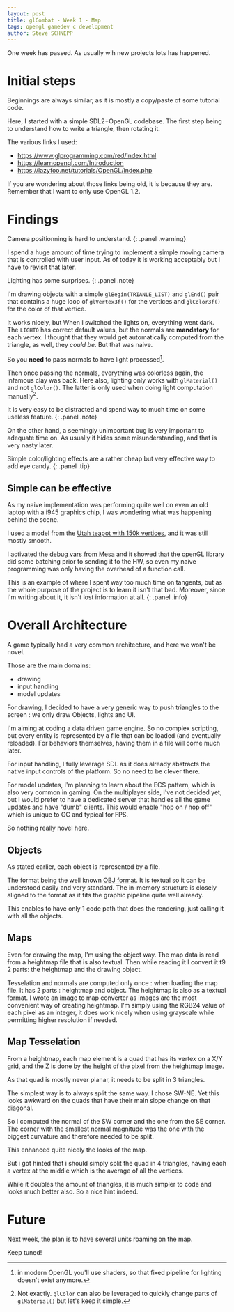 ```yaml
---
layout: post
title: glCombat - Week 1 - Map
tags: opengl gamedev c development
author: Steve SCHNEPP
---
```


One week has passed. As usually wih new projects lots has happened.

# Initial steps

Beginnings are always similar, as it is mostly a copy/paste of some tutorial
code.

Here, I started with a simple SDL2+OpenGL codebase. The first step being to
understand how to write a triangle, then rotating it.

The various links I used:

* https://www.glprogramming.com/red/index.html
* https://learnopengl.com/Introduction
* https://lazyfoo.net/tutorials/OpenGL/index.php

If you are wondering about those links being old, it is because they are.
Remember that I want to only use OpenGL 1.2.

# Findings

Camera positionning is hard to understand.
{: .panel .warning}

I spend a huge amount of time trying to implement a simple moving camera
that is controlled with user input. As of today it is working acceptably but
I have to revisit that later.

Lighting has some surprises.
{: .panel .note}

I'm drawing objects with a simple `glBegin(TRIANLE_LIST)` and `glEnd()` pair
that contains a huge loop of `glVertex3f()` for the vertices and
`glColor3f()` for the color of that vertice.

It works nicely, but When I switched the lights on, everything went dark.
The `LIGHT0` has correct default values, but the normals are **mandatory** for
each vertex. I thought that they would get automatically computed from the
triangle, as well, they *could be*. But that was naive.

So you **need** to pass normals to have light processed[^1].

[^1]: in modern OpenGL you'll use shaders, so that fixed pipeline for
      lighting doesn't exist anymore.

Then once passing the normals, everything was colorless again, the infamous
clay was back. Here also, lighting only works with `glMaterial()` and not
`glColor()`. The latter is only used when doing light computation manually[^2].

[^2]: Not exactly. `glColor` can also be leveraged to quickly change parts of
      `glMaterial()` but let's keep it simple.

It is very easy to be distracted and spend way to much time on some useless
feature.
{: .panel .note}

On the other hand, a seemingly unimportant bug is very important to adequate
time on. As usually it hides some misunderstanding, and that is very nasty
later.

Simple color/lighting effects are a rather cheap but very effective way to add eye candy.
{: .panel .tip}

## Simple can be effective

As my naive implementation was performing quite well on even an old laptop
with a i945 graphics chip, I was wondering what was happening behind the
scene.

I used a model from the [Utah teapot with 150k
vertices](https://users.cs.utah.edu/~dejohnso/models/teapot.html), and it
was still mostly smooth.

I activated the [debug vars from Mesa](https://docs.mesa3d.org/envvars.html) and it showed that the openGL library
did some batching prior to sending it to the HW, so even my naive
programming was only having the overhead of a function call.

This is an example of where I spent way too much time on tangents,
but as the whole purpose of the project is to learn it isn't that bad.
Moreover, since I'm writing about it, it isn't lost information at all.
{: .panel .info}

# Overall Architecture

A game typically had a very common architecture, and here we won't be novel.

Those are the main domains:
* drawing
* input handling
* model updates

For drawing, I decided to have a very generic way to push triangles to the
screen : we only draw Objects, lights and UI.

I'm aiming at coding a data driven game engine. So no complex scripting, but
every entity is represented by a file that can be loaded (and eventually
reloaded). For behaviors themselves, having them in a file will come much
later.

For input handling, I fully leverage SDL as it does already abstracts the native
input controls of the platform. So no need to be clever there.

For model updates, I'm planning to learn about the ECS pattern, which is also
very common in gaming. On the multiplayer side, I've not decided yet,
but I would prefer to have a dedicated server that handles all the game updates
and have "dumb" clients. This would enable "hop on / hop off" which is unique 
to GC and typical for FPS.

So nothing really novel here.

## Objects

As stated earlier, each object is represented by a file.

The format being the well known [OBJ
format](https://en.m.wikipedia.org/wiki/Wavefront_.obj_file).  It is textual
so it can be understood easily and very standard. The in-memory structure is
closely aligned to the format as it fits the graphic pipeline quite well
already.

This enables to have only 1 code path that does the rendering, just calling
it with all the objects.

## Maps

Even for drawing the map, I'm using the object way. The map data is read
from a heightmap file that is also textual. Then while reading it I convert
it t9 2 parts: the heightmap and the drawing object.

Tesselation and normals are computed only once : when loading the map file.
It has 2 parts : heightmap and object. The heightmap is also as a textual
format. I wrote an image to map converter as images are the most convenient
way of creating heightmap. I'm simply using the RGB24 value of each pixel as
an integer, it does work nicely when using grayscale while permitting higher
resolution if needed.

## Map Tesselation

From a heightmap, each map element is a quad that has its vertex on a X/Y grid, and the Z is done by the height of the pixel from the heightmap image.

As that quad is mostly never planar, it needs to be split in 3 triangles.

The simplest way is to always split the same way. I chose SW-NE. Yet this looks awkward on the quads that have their main slope change on that diagonal.

So I computed the normal of the SW corner and the one from the SE corner. The corner with the smallest normal magnitude was the one with the biggest curvature and therefore needed to be split.

This enhanced quite nicely the looks of the map.

But i got hinted that i should simply split the quad in 4 triangles, having each a vertex at the middle which is the average of all the vertices.

While it doubles the amount of triangles, it is much simpler to code and looks much better also. So a nice hint indeed.

# Future

Next week, the plan is to have several units roaming on the map.

Keep tuned!
